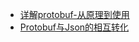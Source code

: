 - [详解protobuf-从原理到使用](https://www.jianshu.com/p/419efe983cb2)
- [Protobuf与Json的相互转化](https://blog.csdn.net/donespeak/article/details/102849328)

